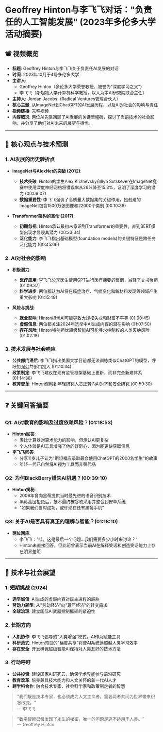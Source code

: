 # Geoffrey Hinton与李飞飞对话："负责任的人工智能发展" (2023年多伦多大学活动摘要)

## 📽️ 视频概览
- **标题**: Geoffrey Hinton与李飞飞关于负责任AI发展的对话
- **时间**: 2023年10月于4号多伦多大学
- **主讲人**: 
  - Geoffrey Hinton（多伦多大学荣誉教授，被誉为"深度学习之父"）
  - 李飞飞（斯坦福大学计算机科学教授，以人为本AI研究院联合主任）
- **主持人**: Jordan Jacobs（Radical Ventures管理合伙人）
- **核心主题**: 从ImageNet到ChatGPT的AI发展历程，以及AI对社会的影响与责任
- **视频链接**: [完整视频](https://www.youtube.com/watch?v=QWWgr2rN45o) 
- **内容概况**: 两位AI先驱回顾了AI发展的关键里程碑，探讨了当前技术的社会影响，并分享了他们对AI未来的展望与担忧。

---

## 🎯 核心观点与技术预测

### 1. **AI发展的历史转折点**
- **ImageNet与AlexNet的突破 (2012)**:
  - **技术突破**: Hinton的学生Alex Krizhevsky和Ilya Sutskever在ImageNet竞赛中使用深度神经网络将错误率从26%降至15.3%，证明了深度学习的潜力 (00:08:07)
  - **数据重要性**: 李飞飞强调了高质量大数据集的关键作用，她创建的ImageNet包含1500万张图像和22000个类别 (00:10:38)

- **Transformer架构的革命 (2017)**:
  - **初期忽视**: Hinton承认最初未意识到Transformer的重要性，直到BERT模型出现才显现其潜力 (00:33:34)
  - **泛化能力**: 李飞飞指出基础模型(foundation models)的关键特征是跨任务泛化能力 (00:45:06)

### 2. **AI对社会的影响**
- **积极潜力**:
  - **医疗应用**: 李飞飞分享医生使用GPT进行医疗摘要的案例，减轻了文书负担 (01:09:37)
  - **科学进步**: 两位都认为AI将在癌症治疗、气候变化和新材料发现等领域产生重大影响 (01:15:48)

- **风险与挑战**:
  - **就业影响**: Hinton担忧AI可能导致大规模失业和财富不平等 (01:00:45)
  - **虚假信息**: 两位都关注2024年选举中AI生成内容的潜在影响 (01:07:50)
  - **存在风险**: Hinton特别担忧超级智能AI可能寻求控制权的人类灭绝风险 (01:02:18)

### 3. **技术发展与社会响应**
- **公共部门滞后**: 李飞飞指出美国大学目前都无法训练类似ChatGPT的模型，呼吁加强公共部门投入 (01:10:34)
- **政策制定**: 李飞飞建议在现有监管框架基础上更新，而非完全新建体系 (01:14:38)
- **教育变革**: Hinton观察到年轻研究人员正转向AI对齐和安全研究 (00:59:30)

---

## ❓ 关键问答摘要

### Q1: AI对教育的影响及过度依赖风险？(01:18:53)
- **Hinton回答**: 
  - 类比计算器对算术能力的影响，但承认AI更复杂
  - 个人体验是AI工具增强了他的好奇心，因为能更快获取信息
- **李飞飞回答**:
  - 分享11岁儿子认为"斯坦福应录取最会使用ChatGPT的2000名学生"的故事
  - 年轻一代已自然将AI视为工具而非替代品

### Q2: 为何BlackBerry错失AI机遇？(00:39:10)
- **Hinton揭秘**:
  - 2009年曾向黑莓提供当时最先进的语音识别技术
  - 黑莓高层拒绝后，技术最终被谷歌采用并整合到安卓系统
  - "如果我们当时成功，或许现在还有黑莓手机"

### Q3: 关于AI是否具有真正的理解与智能？(01:18:10)
- **两位回应**:
  - 李飞飞："哇，这是最后一个问题...我们需要多少小时来讨论？"
  - Hinton未直接回答，但此前曾表示当前AI在解释笑话和创造笑话能力上存在明显差距

---

## 🔮 技术与社会展望

### 1. **短期挑战 (2024)**
- **选举诚信**: AI生成的虚假内容对民主进程的威胁
- **劳动力转型**: 从"劳动经济"向"尊严经济"的转变需求
- **全球治理**: 建立国际AI武器控制框架的紧迫性

### 2. **长期方向**
- **人机协作**: 李飞飞倡导的"人类增强"模式，AI作为赋能工具
- **科研范式**: Hinton预见的"梯度共享"将使AI系统远超越人类学习效率
- **存在安全**: 开发确保超级智能AI保持对人类友好的技术方法

### 3. **行动呼吁**
- **公共投资**: 建设国家AI研究云，确保学术界能参与前沿研究
- **教育改革**: 培养兼具技术能力和人文关怀的新一代AI人才
- **跨学科合作**: 融合技术专家、社会科学家和政策制定者的智慧

> "我们既是技术专家，也必须成为人文主义者。需要两者共同为世界带来积极改变。"  
> — 李飞飞

> "数字智能已经发现了永生的秘密，唯一的问题是这不适用于人类。"  
> — Geoffrey Hinton
